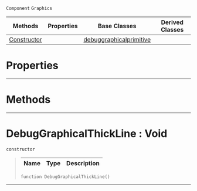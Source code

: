  `Component` `Graphics`



|Methods|Properties|Base Classes|Derived Classes|
|---|---|---|---|
|[ Constructor](https://github.com/zeroengineteam/ZeroDocs/blob/master/code_reference/class_reference/debuggraphicalthickline.markdown#debuggraphicalthickline)| |[debuggraphicalprimitive](https://github.com/zeroengineteam/ZeroDocs/blob/master/code_reference/class_reference/debuggraphicalprimitive.markdown)| |


 #  Properties


---  
 #  Methods


---  
 #  DebugGraphicalThickLine : Void

 `constructor`

> 
> |Name|Type|Description|
> |---|---|---|
> ``` lang=cpp, name=Nada
> function DebugGraphicalThickLine()
> ``` 


---  
 

 